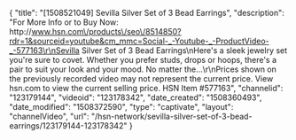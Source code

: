 {
    "title": "[1508521049] Sevilla Silver Set of 3 Bead Earrings",
    "description": "For More Info or to Buy Now: http:\/\/www.hsn.com\/products\/seo\/8514850?rdr=1&sourceid=youtube&cm_mmc=Social-_-Youtube-_-ProductVideo-_-577163\r\nSevilla Silver Set of 3 Bead Earrings\nHere's a sleek jewelry set you're sure to covet. Whether you prefer studs, drops or hoops, there's a pair to suit your look and your mood. No matter the...\r\nPrices shown on the previously recorded video may not represent the current price.  View hsn.com to view the current selling price. HSN Item #577163",
    "channelid": "123179144",
    "videoid": "123178342",
    "date_created": "1508360493",
    "date_modified": "1508372590",
    "type": "captivate",
    "layout": "channelVideo",
    "url": "\/hsn-network\/sevilla-silver-set-of-3-bead-earrings\/123179144-123178342"
}
